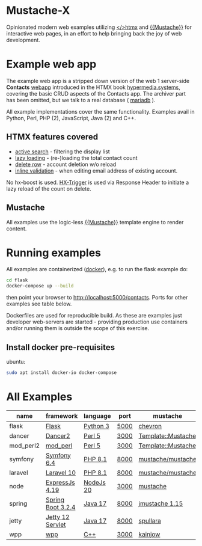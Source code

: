 # Mustache-X 

Opinionated modern web examples utilizing [&lt;/&gt;htmx](https://htmx.org/) and [{{Mustache}}](https://mustache.github.io/) for interactive web pages,
in an effort to help bringing back the joy of web development.

# Example web app

The example web app is a stripped down version of the web 1 server-side <b>Contacts</b> [webapp](https://hypermedia.systems/a-web-1-0-application/) introduced in the HTMX book [hypermedia.systems](https://hypermedia.systems/), covering the basic CRUD aspects of the Contacts app. The archiver part has been omitted, but we talk to a real database ( [mariadb](https://mariadb.com/) ).

All example implementations cover the same functionality. Examples avail in Python, Perl, PHP (2), JavaScript, Java (2) and C++.

## HTMX features covered

- [active search](https://htmx.org/examples/active-search/) - filtering the display list
- [lazy loading](https://htmx.org/examples/lazy-load/) - (re-)loading the total contact count
- [delete row](https://htmx.org/examples/delete-row/) - account deletion w/o reload
- [inline validation](https://htmx.org/examples/inline-validation/) - when editing email address of existing account.

No hx-boost is used. [HX-Trigger](https://htmx.org/headers/hx-trigger/) is used via Response Header to initiate a lazy reload of the count on delete.

## Mustache

All examples use the logic-less [{{Mustache}}](https://mustache.github.io/) template engine to render content.

# Running examples

All examples are containerized ([docker](https://www.docker.com/)), e.g. to run the flask example do:

```bash
cd flask
docker-compose up --build
```
then point your browser to [http://localhost:5000/contacts](http://localhost:5000/contacts). Ports for other examples see table below.

Dockerfiles are used for reproducible build. As these are examples just developer web-servers are started - providing production use containers and/or running them is outside the scope of this exercise.

## Install docker pre-requisites

ubuntu:
```bash
sudo apt install docker-io docker-compose
```
# All Examples

|name|framework|language|port|mustache|
|----|---------|--------|----|--------|
|flask|[Flask](https://flask.palletsprojects.com/)|[Python 3](https://www.python.org/)|[5000](http://localhost:5000/contacts)|[chevron](https://pypi.org/project/chevron/)|
|dancer|[Dancer2](https://perldancer.org/)|[Perl 5](https://www.perl.org/)|[3000](http://localhost:3000/contacts)|[Template::Mustache](https://metacpan.org/dist/Template-Mustache)|
|mod_perl2|[mod_perl](https://perl.apache.org/)|[Perl 5](https://www.perl.org/)|[3000](http://localhost:3000/contacts)|[Template::Mustache](https://metacpan.org/dist/Template-Mustache)|
|symfony|[Symfony 6.4](https://symfony.com/)|[PHP 8.1](https://www.php.net/)|[8000](http://localhost:8000/contacts)|[mustache/mustache](https://packagist.org/packages/mustache/mustache)|
|laravel|[Laravel 10](https://laravel.com/)|[PHP 8.1](https://www.php.net/)|[8000](http://localhost:8000/contacts)|[mustache/mustache](https://packagist.org/packages/mustache/mustache)|
|node|[ExpressJs 4.19](http://expressjs.com/)|[NodeJs 20](https://nodejs.org/en)|[3000](http://localhost:3000/contacts)|[mustache](https://www.npmjs.com/package/mustache)|
|spring|[Spring Boot 3.2.4](https://spring.io/projects/spring-boot)|[Java 17](https://openjdk.org/projects/jdk/17/)|[8000](http://localhost:8000/contacts)|[jmustache 1.15](https://github.com/samskivert/jmustache)|
|jetty|[Jetty 12 Servlet](https://eclipse.dev/jetty/)|[Java 17](https://openjdk.org/projects/jdk/17/)|[8000](http://localhost:8000/contacts)|[spullara](https://github.com/spullara/mustache.java)|
|wpp|[wpp](https://github.com/littlemole/wpp)|[C++](https://isocpp.org/)|[3000](http://localhost:3000/contacts)|[kainjow](https://github.com/kainjow/Mustache)|
 
</table>
